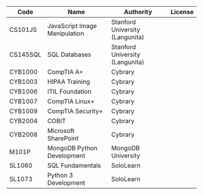 |  Code  | Name  | Authority  | License |
|---|---|---|---|
|  CS101JS | JavaScript Image Manipulation  | Stanford University (Langunita) |  |
|  CS145SQL | SQL Databases  | Stanford University (Langunita) |  |
|  CYB1000 | CompTIA A+  | Cybrary  |  |
|  CYB1003  | HIPAA Training  | Cybrary |  |
|  CYB1006 | ITIL Foundation  | Cybrary |  |
|  CYB1007  | CompTIA Linux+  | Cybrary |  |
|  CYB1009  | CompTIA Security+  | Cybrary |  |
|  CYB2004  | COBIT  | Cybrary  |  |
|  CYB2008  | Microsoft SharePoint  | Cybrary |  |
|  M101P | MongoDB Python Development  | MongoDB University |  |
|  SL1060 | SQL Fundamentals | SoloLearn  |  |
|  SL1073 | Python 3 Development | SoloLearn  |  |

